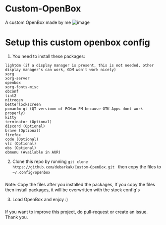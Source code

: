 # Custom-OpenBox
A custom OpenBox made by me
![image](https://github.com/debarkak/Custom-OpenBox/assets/90315363/5541c9bf-1926-4af8-8958-63a374ca51e9)


# Setup this custom openbox config 

1. You need to install these packages:

```
lightdm (if a display manager is present, this is not needed, other display manager's can work, GDM won't work nicely)
xorg
xorg-server
openbox
xorg-fonts-misc
obconf
tint2
nitrogen
betterlockscreen
pcmanfm-qt (QT versioon of PCMan FM because GTK Apps dont work properly)
kitty
terminator (Optional)
discord (Optional)
brave (Optional)
firefox
code (Optional)
vlc (Optional)
obs (Optional)
obmenu (Available in AUR)
```

2. Clone this repo by running `git clone https://github.com/debarkak/Custom-OpenBox.git ` then copy the files to `~/.config/openbox`

###
   
 Note: Copy the files after you installed the packages, If you copy the files then install packages, it will be overwritten with the stock config's

 3. Load OpenBox and enjoy :)

###
If you want to improve this project, do pull-request or create an issue. Thank you.

